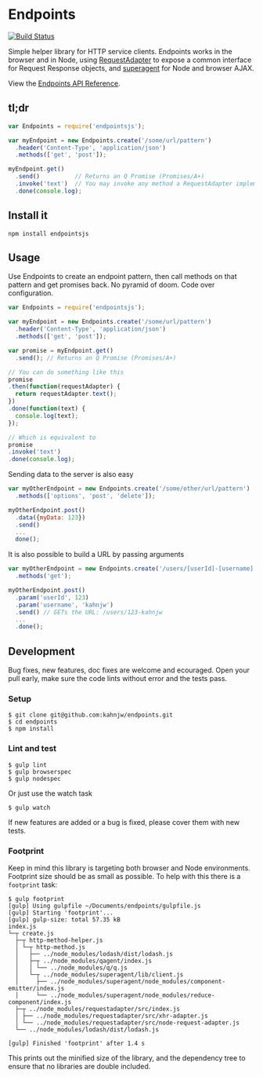 Endpoints
=========

[![Build Status](https://travis-ci.org/kahnjw/endpoints.png)](https://travis-ci.org/kahnjw/endpoints)

Simple helper library for HTTP service clients. Endpoints works in the browser
and in Node, using [RequestAdapter](https://github.com/kahnjw/RequestAdapter/) to expose a common interface for Request Response objects, and [superagent](https://github.com/visionmedia/superagent) for Node and browser AJAX.

View the [Endpoints API Reference](https://github.com/kahnjw/endpoints/blob/0.3.0/api-reference.md).

## tl;dr

```javascript
var Endpoints = require('endpointsjs');

var myEndpoint = new Endpoints.create('/some/url/pattern')
  .header('Content-Type', 'application/json')
  .methods(['get', 'post']);

myEndpoint.get()
  .send()          // Returns an Q Promise (Promises/A+)
  .invoke('text')  // You may invoke any method a RequestAdapter implements
  .done(console.log);
```

## Install it

```
npm install endpointsjs
```

## Usage

Use Endpoints to create an endpoint pattern, then call methods on that pattern and get promises back. No pyramid of doom. Code over configuration.

```javascript
var Endpoints = require('endpointsjs');

var myEndpoint = new Endpoints.create('/some/url/pattern')
  .header('Content-Type', 'application/json')
  .methods(['get', 'post']);

var promise = myEndpoint.get()
  .send(); // Returns an Q Promise (Promises/A+)

// You can do something like this
promise
.then(function(requestAdapter) {
  return requestAdapter.text();
})
.done(function(text) {
  console.log(text);
});

// Which is equivalent to
promise
.invoke('text')
.done(console.log);
```

Sending data to the server is also easy

```javascript
var myOtherEndpoint = new Endpoints.create('/some/other/url/pattern')
  .methods(['options', 'post', 'delete']);

myOtherEndpoint.post()
  .data({myData: 123})
  .send()
  ...
  done();
```

It is also possible to build a URL by passing arguments

```javascript
var myOtherEndpoint = new Endpoints.create('/users/[userId]-[username]')
  .methods('get');

myOtherEndpoint.post()
  .param('userId', 123)
  .param('username', 'kahnjw')
  .send() // GETs the URL: /users/123-kahnjw
  ...
  .done();
```

## Development

Bug fixes, new features, doc fixes are welcome and ecouraged. Open your pull early, make sure the code lints without error and the tests pass.

### Setup

```
$ git clone git@github.com:kahnjw/endpoints.git
$ cd endpoints
$ npm install
```

### Lint and test

```
$ gulp lint
$ gulp browserspec
$ gulp nodespec
```

Or just use the watch task

```
$ gulp watch
```

If new features are added or a bug is fixed, please cover them with new tests.

### Footprint

Keep in mind this library is targeting both browser and Node environments.
Footprint size should be as small as possible. To help with this there is a
`footprint` task:

```
$ gulp footprint
[gulp] Using gulpfile ~/Documents/endpoints/gulpfile.js
[gulp] Starting 'footprint'...
[gulp] gulp-size: total 57.35 kB
index.js
└─┬ create.js
  ├─┬ http-method-helper.js
  │ └─┬ http-method.js
  │   ├── ../node_modules/lodash/dist/lodash.js
  │   ├─┬ ../node_modules/qagent/index.js
  │   │ └── ../node_modules/q/q.js
  │   └─┬ ../node_modules/superagent/lib/client.js
  │     ├── ../node_modules/superagent/node_modules/component-emitter/index.js
  │     └── ../node_modules/superagent/node_modules/reduce-component/index.js
  ├─┬ ../node_modules/requestadapter/src/index.js
  │ ├── ../node_modules/requestadapter/src/xhr-adapter.js
  │ └── ../node_modules/requestadapter/src/node-request-adapter.js
  └── ../node_modules/lodash/dist/lodash.js

[gulp] Finished 'footprint' after 1.4 s
```

This prints out the minified size of the library, and the dependency tree to
ensure that no libraries are double included.
